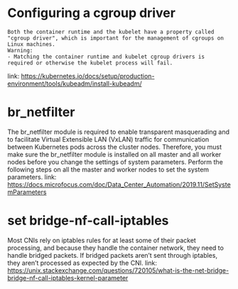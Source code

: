 #   Configuring a cgroup driver
    Both the container runtime and the kubelet have a property called "cgroup driver", which is important for the management of cgroups on Linux machines.
    Warning:
    - Matching the container runtime and kubelet cgroup drivers is required or otherwise the kubelet process will fail.
link: https://kubernetes.io/docs/setup/production-environment/tools/kubeadm/install-kubeadm/
#   br_netfilter
The br_netfilter module is required to enable transparent masquerading and to facilitate Virtual Extensible LAN (VxLAN) traffic for communication between Kubernetes pods across the cluster nodes. Therefore, you must make sure the br_netfilter module is installed on all master and all worker nodes before you change the settings of system parameters. Perform the following steps on all the master and worker nodes to set the system parameters.
link: https://docs.microfocus.com/doc/Data_Center_Automation/2019.11/SetSystemParameters
#    set bridge-nf-call-iptables

Most CNIs rely on iptables rules for at least some of their packet processing, and because they handle the container network, they need to handle bridged packets. If bridged packets aren’t sent through iptables, they aren’t processed as expected by the CNI.
link: https://unix.stackexchange.com/questions/720105/what-is-the-net-bridge-bridge-nf-call-iptables-kernel-parameter